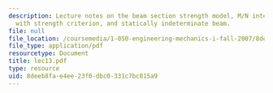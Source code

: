 ```yaml
---
description: Lecture notes on the beam section strength model, M/N interactions, compatibility
  with strength criterion, and statically indeterminate beam.
file: null
file_location: /coursemedia/1-050-engineering-mechanics-i-fall-2007/8deeb8fae4ee23f0dbc0331c7bc815a9_lec13.pdf
file_type: application/pdf
resourcetype: Document
title: lec13.pdf
type: resource
uid: 8deeb8fa-e4ee-23f0-dbc0-331c7bc815a9
---
```

